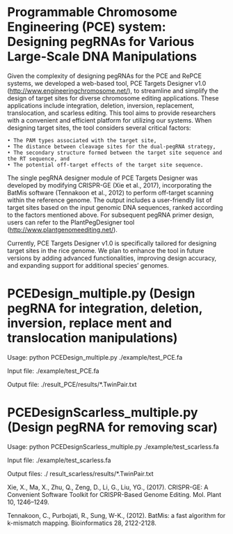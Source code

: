 # Programmable Chromosome Engineering (PCE) system: Designing pegRNAs for Various Large-Scale DNA Manipulations

Given the complexity of designing pegRNAs for the PCE and RePCE systems, we developed a web-based tool, PCE Targets Designer v1.0 (http://www.engineeringchromosome.net/), to streamline and simplify the design of target sites for diverse chromosome editing applications. These applications include integration, deletion, inversion, replacement, translocation, and scarless editing. This tool aims to provide researchers with a convenient and efficient platform for utilizing our systems. When designing target sites, the tool considers several critical factors:

    • The PAM types associated with the target site,
    • The distance between cleavage sites for the dual-pegRNA strategy,
    • The secondary structure formed between the target site sequence and the RT sequence, and
    • The potential off-target effects of the target site sequence.
    
The single pegRNA designer module of PCE Targets Designer was developed by modifying CRISPR-GE (Xie et al., 2017), incorporating the BatMis software (Tennakoon et al., 2012) to perform off-target scanning within the reference genome. The output includes a user-friendly list of target sites based on the input genomic DNA sequences, ranked according to the factors mentioned above. For subsequent pegRNA primer design, users can refer to the PlantPegDesigner tool (http://www.plantgenomeediting.net/).

Currently, PCE Targets Designer v1.0 is specifically tailored for designing target sites in the rice genome. We plan to enhance the tool in future versions by adding advanced functionalities, improving design accuracy, and expanding support for additional species’ genomes.

# PCEDesign_multiple.py (Design pegRNA for integration, deletion, inversion, replace ment and translocation manipulations)
Usage: python PCEDesign_multiple.py ./example/test_PCE.fa

Input file: ./example/test_PCE.fa

Output file: ./result_PCE/results/*.TwinPair.txt

# PCEDesignScarless_multiple.py (Design pegRNA for removing scar)
Usage: python PCEDesignScarless_multiple.py ./example/test_scarless.fa

Input file: ./example/test_scarless.fa

Output files: ./ result_scarless/results/*.TwinPair.txt


Xie, X., Ma, X., Zhu, Q., Zeng, D., Li, G., Liu, YG., (2017). CRISPR-GE: A Convenient Software Toolkit for CRISPR-Based Genome Editing. Mol. Plant 10, 1246–1249.

Tennakoon, C., Purbojati, R., Sung, W-K., (2012). BatMis: a fast algorithm for k-mismatch mapping. Bioinformatics 28, 2122-2128.
